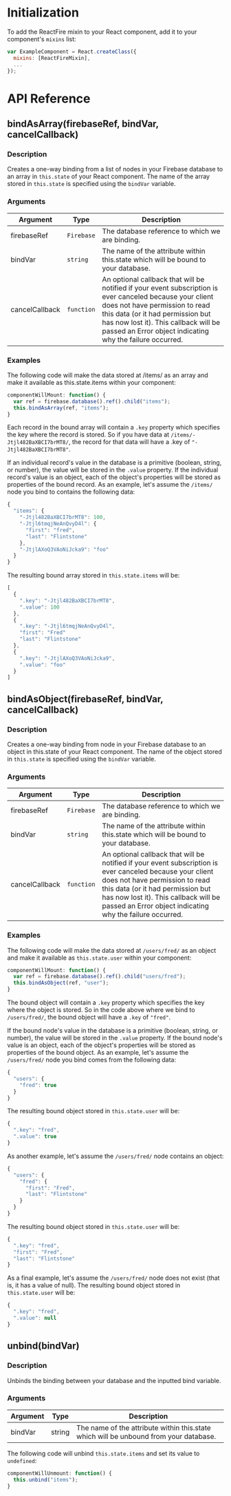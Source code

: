 # Initialization

To add the ReactFire mixin to your React component, add it to your component's `mixins` list:

```js
var ExampleComponent = React.createClass({
  mixins: [ReactFireMixin],
  ...
});
```

# API Reference

## bindAsArray(firebaseRef, bindVar, cancelCallback)

### Description

Creates a one-way binding from a list of nodes in your Firebase database to an array in `this.state` of your React component. The name of the array stored in `this.state` is specified using the `bindVar` variable.

### Arguments

| Argument | Type | Description |
|----------|------|-------------|
| firebaseRef | `Firebase` | The database reference to which we are binding. |
| bindVar | `string` | The name of the attribute within this.state which will be bound to your database. |
| cancelCallback | `function` | An optional callback that will be notified if your event subscription is ever canceled because your client does not have permission to read this data (or it had permission but has now lost it). This callback will be passed an Error object indicating why the failure occurred. |

### Examples

The following code will make the data stored at /items/ as an array and make it available as this.state.items within your component:

```js
componentWillMount: function() {
  var ref = firebase.database().ref().child("items");
  this.bindAsArray(ref, "items");
}
```

Each record in the bound array will contain a `.key` property which specifies the key where the record is stored. So if you have data at `/items/-Jtjl482BaXBCI7brMT8/`, the record for that data will have a .key of `"-Jtjl482BaXBCI7brMT8"`.

If an individual record's value in the database is a primitive (boolean, string, or number), the value will be stored in the `.value` property. If the individual record's value is an object, each of the object's properties will be stored as properties of the bound record. As an example, let's assume the `/items/` node you bind to contains the following data:

```js
{
  "items": {
    "-Jtjl482BaXBCI7brMT8": 100,
    "-Jtjl6tmqjNeAnQvyD4l": {
      "first": "fred",
      "last": "Flintstone"
    },
    "-JtjlAXoQ3VAoNiJcka9": "foo"
  }
}
```
The resulting bound array stored in `this.state.items` will be:

```js
[
  {
    ".key": "-Jtjl482BaXBCI7brMT8",
    ".value": 100
  },
  {
    ".key": "-Jtjl6tmqjNeAnQvyD4l",
    "first": "Fred"
    "last": "Flintstone"
  },
  {
    ".key": "-JtjlAXoQ3VAoNiJcka9",
    ".value": "foo"
  }
]
```

## bindAsObject(firebaseRef, bindVar, cancelCallback)

### Description

Creates a one-way binding from node in your Firebase database to an object in this.state of your React component. The name of the object stored in `this.state` is specified using the `bindVar` variable.

### Arguments

| Argument | Type | Description |
|----------|------|-------------|
| firebaseRef | `Firebase` | The database reference to which we are binding. |
| bindVar | `string` | The name of the attribute within this.state which will be bound to your database. |
| cancelCallback | `function` | An optional callback that will be notified if your event subscription is ever canceled because your client does not have permission to read this data (or it had permission but has now lost it). This callback will be passed an Error object indicating why the failure occurred. |

### Examples

The following code will make the data stored at `/users/fred/` as an object and make it available as `this.state.user` within your component:

```js
componentWillMount: function() {
  var ref = firebase.database().ref().child("users/fred");
  this.bindAsObject(ref, "user");
}
```

The bound object will contain a `.key` property which specifies the key where the object is stored. So in the code above where we bind to `/users/fred/`, the bound object will have a `.key` of `"fred"`.

If the bound node's value in the database is a primitive (boolean, string, or number), the value will be stored in the `.value` property. If the bound node's value is an object, each of the object's properties will be stored as properties of the bound object. As an example, let's assume the `/users/fred/` node you bind comes from the following data:

```js
{
  "users": {
    "fred": true
  }
}
```
The resulting bound object stored in `this.state.user` will be:

```js
{
  ".key": "fred",
  ".value": true
}
```
As another example, let's assume the `/users/fred/` node contains an object:

```js
{
  "users": {
    "fred": {
      "first": "Fred",
      "last": "Flintstone"
    }
  }
}
```
The resulting bound object stored in `this.state.user` will be:

```js
{
  ".key": "fred",
  "first": "Fred",
  "last": "Flintstone"
}
```
As a final example, let's assume the `/users/fred/` node does not exist (that is, it has a value of null). The resulting bound object stored in `this.state.user` will be:

```js
{
  ".key": "fred",
  ".value": null
}
```

## unbind(bindVar)

### Description

Unbinds the binding between your database and the inputted bind variable.

### Arguments

| Argument | Type | Description |
|----------|------|-------------|
| bindVar | string | The name of the attribute within this.state which will be unbound from your database. |

The following code will unbind `this.state.items` and set its value to `undefined`:

```js
componentWillUnmount: function() {
  this.unbind("items");
}
```
